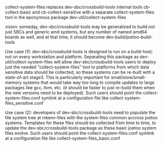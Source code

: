 collect-system-files replaces dev-sbc/crossbuild-tools
internal tools cb-collect-basic and cb-collect-sensitive with a
separate collect-system-files tool in the eponymous package
dev-util/collect-system-files

vision:
someday, dev-sbc/crossbuild-tools may be generalized to build not just
SBCs and generic amd systems, but any number of named amd64 boards as
well, and at that time, it should become dev-build/joetoo-build-tools

Use case (1): dev-sbc/crossbuild-tools is designed to run on a build-host;
not on every workstation and platform.  Separating this package as
dev-util/collect-system-files will allow dev-sbc/crossbuild-tools users
to deploy just the needed "collect-system-files" tool to platforms from
which data sensitive data should be collected, so these systems can be
re-built with a state-of-art stage3.  This is particularly important for
small/slow/small-memory systems that would take way too long to compile
updates to large packages like gcc, llvm, etc. (it should be faster to
just re-build them when the new versions need to be deployed). Such users
should point the collect-system-files.conf symlink at a configuration
file like collect-system-files_sensitive.conf

Use case (2): developers of dev-sbc/crossbuild-tools need to populate the
file system tree at mkenv-files with the system files common accross
joetoo systems.  Templates for these files should be collected from
time to time, to update the dev-sbc/crossbuild-tools package as these
basic joetoo system files evolve.  Such users should point the
collect-system-files.conf symlink at a configuration file like
collect-system-files_basic.conf
